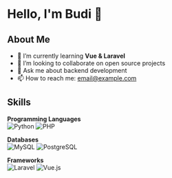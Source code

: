 # Hello, I'm Budi 👋

## About Me
- 🌱 I’m currently learning **Vue & Laravel**
- 👯 I’m looking to collaborate on open source projects
- 💬 Ask me about backend development
- 📫 How to reach me: email@example.com

## Skills
**Programming Languages**  
![Python](https://img.shields.io/badge/Python-3776AB?logo=python&logoColor=white) 
![PHP](https://img.shields.io/badge/PHP-777BB4?logo=php&logoColor=white)

**Databases**  
![MySQL](https://img.shields.io/badge/MySQL-005C84?logo=mysql&logoColor=white) 
![PostgreSQL](https://img.shields.io/badge/PostgreSQL-316192?logo=postgresql&logoColor=white)

**Frameworks**  
![Laravel](https://img.shields.io/badge/Laravel-FF2D20?logo=laravel&logoColor=white) 
![Vue.js](https://img.shields.io/badge/Vue.js-35495E?logo=vue.js&logoColor=4FC08D)
